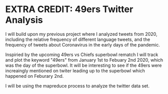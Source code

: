 # EXTRA CREDIT: 49ers Twitter Analysis

I will build upon my previous project where I analyzed tweets from 2020, including the relative frequency of different language tweets, and the frequency of tweets about Coronavirus in the early days of the pandemic.

Inspiried by the upcoming 49ers vs Chiefs superbowl rematch I will track and plot the keyword "49ers" from January 1st to Febuary 2nd 2020, which was the day of the superbowl. It will be interesting to see if the 49ers were increaingly mentioned on twiter leading up to the superbowl which happened on Feburary 2nd. 

I will be using the mapreduce process to analyze the twitter data set.
